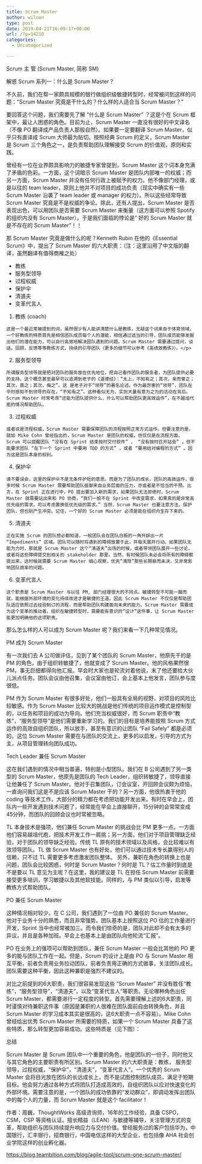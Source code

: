 ```yaml
---
title: Scrum Master
author: wiloon
type: post
date: 2019-04-21T16:09:17+00:00
url: /?p=14210
categories:
  - Uncategorized

---
```

Scrum 主 管 (Scrum Master, 简称 SM)
  
解惑 Scrum 系列一：什么是 Scrum Master？
  
不久前，我们在帮一家颇具规模的银行做组织级敏捷转型时，经常被问到这样的问题：“Scrum Master 究竟是干什么的？什么样的人适合当 Scrum Master？”

要回答这个问题，我们需要先了解 “什么是 Scrum Master” ？这是个在 Scrum 框架中，最让人困惑的角色。目前为止，Scrum Master 一直没有很好的中文译名（不像 PO 翻译成产品负责人那般自然）。如果要一定要翻译 Scrum Master，似乎只有直译成 Scrum 大师最为贴切。按照经典 Scrum 的定义，Scrum Master 是 Scrum 三个角色之一，是负责帮助团队理解接受 Scrum 的价值观，原则和实践。

曾经有一位在业界颇具影响力的敏捷专家曾提到，Scrum Master 这个词本身充满了矛盾的色彩。一方面，这个词暗示 Scrum Master 是团队内部唯一的权威；而另一方面，Scrum Master 并没有任何行政上被赋予的权力。他不像部门经理，或是以往的 team leader，原则上他并不对项目的成功负责（现实中确实有一些 Scrum Master 沿袭了 team leader 或 manager 的权力）。所以这些经常导致 Scrum Master 究竟是不是权威的争论。除此，还有人提出，Scrum Master 是否表现出色，可以用团队是否需要 Scrum Master 来衡量（这方面可以参照 Spotify 的组织内没有 Scrum Master）。于是我们面临的悖论是“ 好的 Scrum Master 就是不存在的 Scrum Master”！！

那 Scrum Master 究竟是做什么的呢？Kenneth Rubin 在他的《Essential Scrum》中，提出了 Scrum Master 的六大职责：（注：这里沿用了中文版的翻译，虽然翻译有值得商榷之处）

  * 教练
  * 服务型领导
  * 过程权威
  * 保护伞
  * 清道夫
  * 变革代言人

  1. 教练 (coach)
  
    这是一个最近常被提到的词，虽然很少有人能讲清楚什么是教练。无疑这个词来自于体育领域，一个好教练的特质首先是相信团队成员每个人的潜能，相信通过适当的引导，团队成员能够发掘出他们的潜在能力，可以自行高效地解决团队遇到的问题。Scrum Master 需要通过提问，谈话，回顾，反馈等等教练方式，持续的引导团队（更多的细节可以参考《高绩效教练》）。</p> 
  2. 服务型领导
  
    所谓服务型领导就是把对团队的服务放在优先地位，把自己看作团队的服务者，为团队提供必要的支持。这个概念甚至最早可以追溯到老子的《道德经》：“太上，不知有之；其次，亲而誉之；其次，畏之；其次，侮之”。这 是老子对于“领导”的著名论述。作为最厉害的“领导”，团队在平时感知不到领导的存在，“不知有之”。这种看似无为，实则大量有意为之为的活动在背后。Scrum Master 时常考虑“还能为团队提供什么，什么可以帮助团队更高效运作”，在不越俎代庖的情况帮助团队。

  3. 过程权威
  
    或者说是流程权威，Scrum Master 需要保障团队的流程按照正常方式运作。但要注意的是，就如 Mike Cohn 曾经指出的，Scrum Master 是团队的权威，但仅仅是在流程方面。Scrum 可以提醒团队 “没有在 Sprint 结束按时交付软件” ， “没有按时召开站会” ，但不能要求团队 “在下一个 Sprint 中要用 TDD 的方式” ，或者 “要用结对编程的方式” 。因为这是团队本身的权利。

  4. 保护伞
  
    请不要误会，这里的保护伞不是无条件护短的意思。而是为了团队的成长，团队的高效运作，很多时候 Scrum Master 需要帮助团队抵御来自业务层面的压力，亦或者是不恰当的干预。比方，在 Sprint 正在进行中，PO 提出要加入新的需求，如果团队无法拒绝时，Scrum Master 就需要站出来和 PO 协商，“我们一般不在 Sprint 中改变需求，如果真的是非常高优先级的需求，可以考虑置换低优先级的需求。” 当然，Scrum Master 也要注意方法，保护团队，但也别产生冲突。记住，一个好的 Scrum Master 必须是能在组织内生存下来的。

  5. 清道夫
  
    正在实施 Scrum 的团队想必都知道，一般团队会在团队白板的一角开辟出一片 “Impediments” 区域。团队可以随时将遇到的障碍放置于此，并每天展开行动。如果团队无能为力时，那就是 Scrum Master 这个“清道夫”出场的时候，或者带领团队展开一些讨论，或者将这些障碍提交到相关的 stakeholder 那里。当然，有时候团队未必会将所有的障碍都提出来，这时候就需要 Scrum Master 细心观察，优先“清除”那些长期悬而未决，又非常影响团队效率的问题。

  6. 变革代言人
  
    这个职责是 Scrum Master 与以往 PM, 部门经理很大的不同点。敏捷转型不可能一蹴而就，能根据外部环境的变化持续改进才是敏捷的王道。因此 Scrum Master 不仅仅是帮助团队适应依照过去经验制订的流程，而是帮助团队构建面向未来的能力。Scrum Master 需要成为这个变革的推动者。组织在敏捷转型时，需要能有意识的“设计”这件事，让 Scrum Master 能更加明确他的这项职责。

那么怎么样的人可以成为 Scrum Master 呢？我们来看一下几种常见情况。

PM 成为 Scrum Master
  
有一次我们去 A 公司做评估，见到了某个团队的 Scrum Master，他原先干的是 PM 的角色，由于组织转敏捷了，他就变成了 Scrum Master。他的风格果然很 PM，事无巨细都得向他汇报。早会时大家也是轮流对着他说，末了他还要给大伙儿派点任务。团队会议由他召集，会议室由他订，会上基本上他发言，团队参与度很低。

PM 作为 Scrum Master 有很多好处，他们一般具有全局的视野，对项目的风险比较敏感。作为 Scrum Master 比较大的挑战是他们传统的项目运作模式是控制型的，以任务和项目的成功为导向。他们充当权威很好，而 Scrum 职责中“教练”，“服务型领导”是他们需要重新学习的。我们的目标是培养能按照 Scrum 方式运作的高效自组织团队，所以放手，甚至有意识的让团队 “Fail Safely” 都是必须的。这位 Scrum Master 需要在与团队的交流上，更多的以启发，引导的方式为主，从项目管理转向团队成功。

Tech Leader 兼任 Scrum Master
  
这在我们遇到的情况中相当普遍，特别是小型团队。我们在 B 公司遇到了另一类型的 Scrum Master，他原先是团队的 Tech Leader，组织转敏捷了，领导直接让他兼任了 Scrum Master。他对于召集团队，订会议室，开回顾会议颇为烦恼，一直询问我们这是不是应该 Scrum Master 干的？另一方面，他很热衷于他的 coding 等技术工作，大部分的精力都在考虑把功能开发出来。有时在早会上，团队内一些开发遇到技术问题了，经常能在早会上直接聊开，15分钟的会常常变成45分钟，而团队的回顾会议也时常被忽略。

TL 本身技术是强项，他们兼任 Scrum Master 的挑战会比 PM 更多一点。一方面他们容易越俎代庖，把技术开发工作一肩挑；另一方面，他们对于项目管理缺乏经验，对于团队的领导缺乏经验。传统 TL 原有的技术领域以及风格，会比较难以有效领导团队。TL 做 Scrum Master 也有好处，他们可以通过技术专长赢得别人的信赖，只不过 TL 需要更多考虑激发团队整体。 另外，兼职在角色的转换上也是问题，团队会比较困惑，何时是 Scrum Master？何时是 TL？估工作量时到底是不是要以 TL 意见为主呢？在这里，我的建议是 TL 在担任 Scrum Master 前需要接受更多培训，学习敏捷以及其他软技能。同样的，与 PM 类似以引导，启发等教练方式帮助团队。

PO 兼任 Scrum Master
  
这种情况相对较少。在 C 公司，我们遇到了一位由 PO 兼任的 Scrum Master。他对于业务十分的熟悉，而且非常强势。团队基本上按照这位 PO 估的工作量进行开发，Sprint 当中也经常被加三。而令我们惊奇的是，团队对此却不会有太多的异议，并且是各种加班。早会上也基本上是由团队向他轮流“汇报”。

PO 在业务上的强项可以帮助到团队，兼任 Scrum Master 一般会比其他的 PO 更多的能与团队工作在一起。但是，Scrum 的设计上是由 PO 与 Scrum Master 相互平衡，前者负责用业务拉动团队，前者负责用正确的方式做事，关注团队成长。团队需要这种平衡，因此这种兼职是强烈不建议的。

对比之前提到的6大职责，我们很容易发现这些 “Scrum Master” 并没有胜任“教练”，“服务型领导”，“清道夫”，以及“变革代言人”等职责。无论哪种角色出任 Scrum Master，都需要进行一定程度的转型。首先需要理解上述的6大职责，同时谨慎对待兼职这件事（原因是兼职的人很难在团队面前自由转换角色，并且 Scrum Master 的学习成本其实是很高的，这6大职责一点不容易）。Mike Cohn 曾经给出优秀 Scrum Master 所需要的特质，如果一个 Scrum Master 具备了这些特质，那么转型更加容易成功。这些特质是（见下图）：

总结
  
Scrum Master 是 Scrum 团队中一个重要的角色，他是团队的一份子，同时他又与其它角色的主要职责有所区别。Scrum Master 的六大职责是：教练， 服务型领导，过程权威，“保护伞”，“清道夫”，“变革代言人”。一个优秀的 Scrum Master 会将目光放在团队的长远成长上，而不是试图控制团队成员，满足于短期目标。他会努力通过各种方式将团队打造成高效的，自组织团队以应对快速变化的外部环境。需要注意的是，一个团队的成功依靠的“发动群众”，即调动发挥出团队中的每个人的力量，而 Scrum Master 就是这个 facilitator！

作者：周巍，ThoughtWorks 高级咨询师，16年的工作经验，具备 CSPO，CSM，CSP 等资格认证。擅长精益（LEAN）与敏捷等辅导，关注管理方式的变革，帮助组织与团队持续提升响应力与交付价值。曾经服务过的客户包括华为，中国银行，汇丰银行，招商银行，中国电信这样的大型企业，也包括像 AHA 社会创业学院这样的创业孵化器。

https://blog.teambition.com/blog/agile-tool/scrum-one-scrum-master/